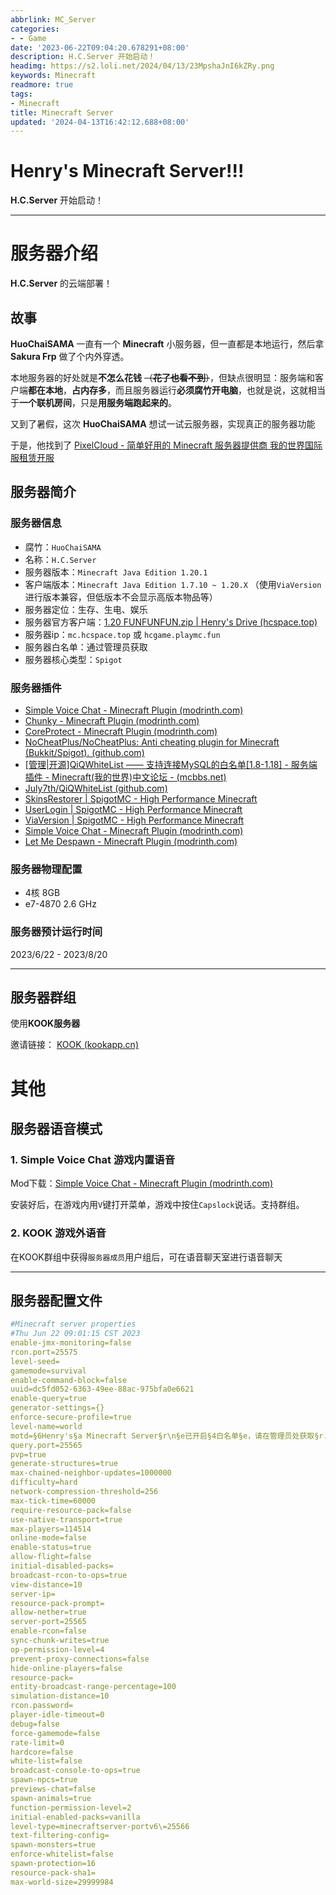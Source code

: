 ```yaml
---
abbrlink: MC_Server
categories:
- - Game
date: '2023-06-22T09:04:20.678291+08:00'
description: H.C.Server 开始启动！
headimg: https://s2.loli.net/2024/04/13/23MpshaJnI6kZRy.png
keywords: Minecraft
readmore: true
tags:
- Minecraft
title: Minecraft Server
updated: '2024-04-13T16:42:12.688+08:00'
---
```

# Henry's Minecraft Server!!!

**H.C.Server** 开始启动！

---

# 服务器介绍

**H.C.Server** 的云端部署！

## 故事

**HuoChaiSAMA** 一直有一个 **Minecraft** 小服务器，但一直都是本地运行，然后拿 **Sakura Frp** 做了个内外穿透。

本地服务器的好处就是**不怎么花钱** ~~（**花了也看不到**）~~，但缺点很明显：服务端和客户端**都在本地**，**占内存多**，而且服务器运行**必须腐竹开电脑**，也就是说，这就相当于**一个联机房间**，只是**用服务端跑起来的**。

又到了暑假，这次 **HuoChaiSAMA** 想试一试云服务器，实现真正的服务器功能

于是，他找到了 [PixelCloud - 简单好用的 Minecraft 服务器提供商 我的世界国际服租赁开服](https://pixelcloud.cn/)

## 服务器简介

### 服务器信息

* 腐竹：`HuoChaiSAMA`
* 名称：`H.C.Server`
* 服务器版本：`Minecraft Java Edition 1.20.1`
* 客户端版本：`Minecraft Java Edition 1.7.10 ~ 1.20.X` （使用`ViaVersion`进行版本兼容，但低版本不会显示高版本物品等）
* 服务器定位：生存、生电、娱乐
* 服务器官方客户端：[1.20 FUNFUNFUN.zip | Henry's Drive (hcspace.top)](https://pan.hcspace.top/Minecraft/%E6%95%B4%E5%90%88%E5%8C%85/1.20%20FUNFUNFUN.zip)
* 服务器ip：`mc.hcspace.top` 或 `hcgame.playmc.fun`
* 服务器白名单：通过管理员获取
* 服务器核心类型：`Spigot`

### 服务器插件

* [Simple Voice Chat - Minecraft Plugin (modrinth.com)](https://modrinth.com/plugin/simple-voice-chat)
* [Chunky - Minecraft Plugin (modrinth.com)](https://modrinth.com/plugin/chunky)
* [CoreProtect - Minecraft Plugin (modrinth.com)](https://modrinth.com/plugin/coreprotect)
* [NoCheatPlus/NoCheatPlus: Anti cheating plugin for Minecraft (Bukkit/Spigot). (github.com)](https://github.com/NoCheatPlus/NoCheatPlus)
* [[管理|开源]QiQWhiteList —— 支持连接MySQL的白名单[1.8-1.18] - 服务端插件 - Minecraft(我的世界)中文论坛 - (mcbbs.net)](https://www.mcbbs.net/forum.php?mod=viewthread&tid=1182399)
* [July7th/QiQWhiteList (github.com)](https://github.com/July7th/QiQWhiteList)
* [SkinsRestorer | SpigotMC - High Performance Minecraft](https://www.spigotmc.org/resources/skinsrestorer.2124/)
* [UserLogin | SpigotMC - High Performance Minecraft](https://www.spigotmc.org/resources/userlogin.80669/)
* [ViaVersion | SpigotMC - High Performance Minecraft](https://www.spigotmc.org/resources/viaversion.19254/)
* [Simple Voice Chat - Minecraft Plugin (modrinth.com)](https://modrinth.com/plugin/simple-voice-chat)
* [Let Me Despawn - Minecraft Plugin (modrinth.com)](https://modrinth.com/plugin/lmd)

### 服务器物理配置

* 4核 8GB
* e7-4870 2.6 GHz

### 服务器预计运行时间

2023/6/22 - 2023/8/20

---

## 服务器群组

使用**KOOK服务器**

邀请链接： [KOOK (kookapp.cn)](https://www.kookapp.cn/app/invite/DbpsA9)

# 其他

## 服务器语音模式

### 1. Simple Voice Chat 游戏内置语音

Mod下载：[Simple Voice Chat - Minecraft Plugin (modrinth.com)](https://modrinth.com/plugin/simple-voice-chat)

安装好后，在游戏内用`V`键打开菜单，游戏中按住`Capslock`说话。支持群组。

### 2. KOOK 游戏外语音

在KOOK群组中获得`服务器成员`用户组后，可在语音聊天室进行语音聊天

---

## 服务器配置文件

```yml
#Minecraft server properties
#Thu Jun 22 09:01:15 CST 2023
enable-jmx-monitoring=false
rcon.port=25575
level-seed=
gamemode=survival
enable-command-block=false
uuid=dc5fd052-6363-49ee-88ac-975bfa0e6621
enable-query=true
generator-settings={}
enforce-secure-profile=true
level-name=world
motd=§6Henry's§a Minecraft Server§r\n§e已开启§4白名单§e，请在管理员处获取§r.§dWELCOME\!\!\!
query.port=25565
pvp=true
generate-structures=true
max-chained-neighbor-updates=1000000
difficulty=hard
network-compression-threshold=256
max-tick-time=60000
require-resource-pack=false
use-native-transport=true
max-players=114514
online-mode=false
enable-status=true
allow-flight=false
initial-disabled-packs=
broadcast-rcon-to-ops=true
view-distance=10
server-ip=
resource-pack-prompt=
allow-nether=true
server-port=25565
enable-rcon=false
sync-chunk-writes=true
op-permission-level=4
prevent-proxy-connections=false
hide-online-players=false
resource-pack=
entity-broadcast-range-percentage=100
simulation-distance=10
rcon.password=
player-idle-timeout=0
debug=false
force-gamemode=false
rate-limit=0
hardcore=false
white-list=false
broadcast-console-to-ops=true
spawn-npcs=true
previews-chat=false
spawn-animals=true
function-permission-level=2
initial-enabled-packs=vanilla
level-type=minecraftserver-portv6\=25566
text-filtering-config=
spawn-monsters=true
enforce-whitelist=false
spawn-protection=16
resource-pack-sha1=
max-world-size=29999984
```

